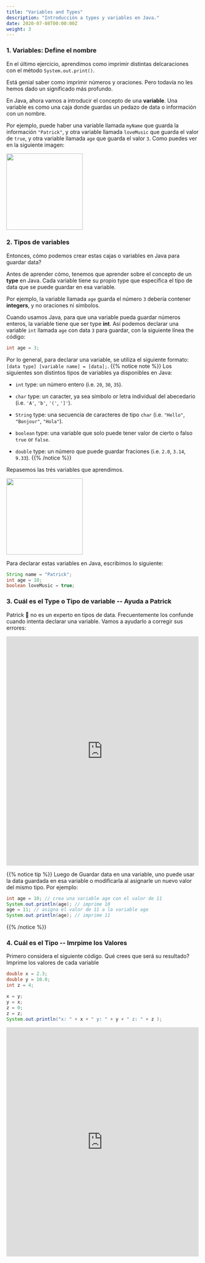 ```yaml
---
title: "Variables and Types"
description: "Introducción a types y variables en Java."
date: 2020-07-08T00:00:00Z
weight: 3
---
```


### 1. Variables: Define el nombre
En el último ejercicio, aprendimos como imprimir distintas delcaraciones con el método `System.out.print()`. 

Está genial saber como imprimir números y oraciones. Pero todavía no les hemos dado un significado más profundo.

En Java, ahora vamos a introducir el concepto de una <b>variable</b>. Una variable es como una caja donde guardas un pedazo de data o información con un nombre.

Por ejemplo, puede haber una variable llamada  `myName` que guarda la información `"Patrick"`, y otra variable llamada `loveMusic` que guarda el valor de `true`, y otra variable llamada `age` que guarda el valor `3`. Como puedes ver en la siguiente imagen:

<img src="../images/variable.png" height="200"/> 

### 2. Tipos de variables

Entonces, cómo podemos crear estas cajas o variables en Java para guardar data?

Antes de aprender cómo, tenemos que aprender sobre el concepto de un <b>type</b> en Java. Cada variable tiene su propio type que especifica el tipo de data que se puede guardar en esa variable.

Por ejemplo, la variable llamada `age` guarda el número `3` debería contener <b>integers</b>, y no oraciones ni símbolos. 

Cuando usamos Java, para que una variable pueda guardar números enteros, la variable tiene que ser type <b>int</b>. Así podemos declarar una variable `int` llamada `age` con data `3` para guardar, con la siguiente línea the código:
```java
int age = 3;
```

Por lo general, para declarar una variable, se utiliza el siguiente formato: `[data type] [variable name] = [data];`.
{{% notice note %}}
Los siguientes son distintos tipos de variables ya disponibles en Java:

- `int` type: un número entero (i.e. `20`, `30`, `35`).

- `char` type: un caracter, ya sea símbolo or letra individual del abecedario (i.e. `'A'`, `'b'`, `'('`, `']'`). 

- `String` type: una secuencia de caracteres de tipo `char` (i.e. `"Hello"`, `"Bonjour"`, `"Hola"`).

- `boolean` type: una variable que solo puede tener valor de cierto o falso `true` or `false`.

- `double` type: un número que puede guardar fraciones (i.e. `2.0`, `3.14`, `9.33`).
{{% /notice %}}

Repasemos las trés variables que aprendimos. 

<img src="../images/dataType.png" height="200"/> 

Para declarar estas variables en Java, escribimos lo siguiente:
```java
String name = "Patrick";
int age = 10;
boolean loveMusic = true;
```

### 3. Cuál es el Type o Tipo de variable -- Ayuda a Patrick
Patrick 🐥 no es un experto en tipos de data. Frecuentemente los confunde cuando intenta declarar una variable. Vamos a ayudarlo a corregir sus errores:
<iframe height="600px" width="100%" src="https://repl.it/@nuevofoundation/JavaBasicosDataType?lite=true#Main.java" scrolling="no" frameborder="no" allowtransparency="true" allowfullscreen="true" sandbox="allow-forms allow-pointer-lock allow-popups allow-same-origin allow-scripts allow-modals"></iframe>

{{% notice tip %}}
Luego de Guardar data en una variable, uno puede usar la data guardada en esa variable o modificarla al asignarle un nuevo valor del mismo tipo. Por ejemplo:

```java
int age = 10; // crea una variable age con el valor de 11
System.out.println(age); // imprime 10
age = 11; // asigna el valor de 11 a la variable age
System.out.println(age); // imprime 11
```
{{% /notice %}}

### 4. Cuál es el Tipo -- Imrpime los Valores 
Primero considera el siguiente código. Qué crees que será su resultado? Imprime los valores de cada variable 

```java
double x = 2.3;
double y = 10.0;
int z = 4;

x = y;
y = x;
z = 0;
z = z;
System.out.println("x: " + x + " y: " + y + " z: " + z );
```
<iframe height="600px" width="100%" src="https://repl.it/@nuevofoundation/JavaBasicosVariable?lite=true#Main.java" scrolling="no" frameborder="no" allowtransparency="true" allowfullscreen="true" sandbox="allow-forms allow-pointer-lock allow-popups allow-same-origin allow-scripts allow-modals"></iframe>
